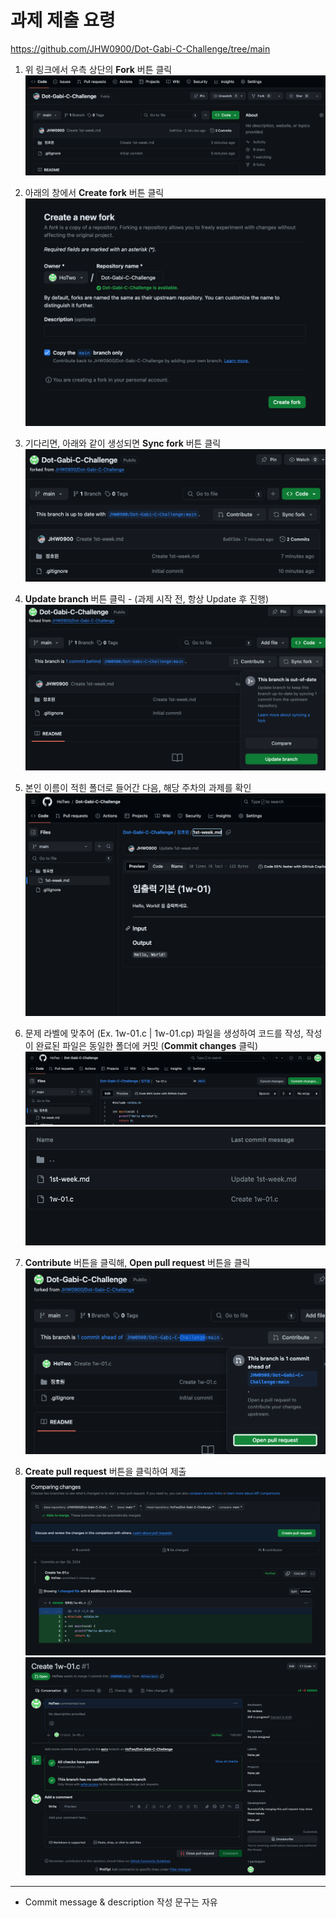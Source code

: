 # 과제 제출 요령
https://github.com/JHW0900/Dot-Gabi-C-Challenge/tree/main

1. 위 링크에서 우측 상단의 **Fork** 버튼 클릭
![alt text](res/image.png)

2. 아래의 창에서 **Create fork** 버튼 클릭
![alt text](res/image-1.png)

3. 기다리면, 아래와 같이 생성되면 **Sync fork** 버튼 클릭
![alt text](res/image-3.png)

4. **Update branch** 버튼 클릭 - (과제 시작 전, 항상 Update 후 진행)
![alt text](res/image-5.png)

5. 본인 이름이 적힌 폴더로 들어간 다음, 해당 주차의 과제를 확인
![alt text](res/image-6.png)

6. 문제 라벨에 맞추어 (Ex. 1w-01.c | 1w-01.cp) 파일을 생성하여 코드를 작성, 작성이 완료된 파일은 동일한 폴더에 커밋 (**Commit changes** 클릭)
![alt text](res/image-7.png)
![alt text](res/image-8.png)

7. **Contribute** 버튼을 클릭해, **Open pull request** 버튼을 클릭
![alt text](res/image-9.png)

8. **Create pull request** 버튼을 클릭하여 제출
![alt text](res/image-10.png)
![alt text](res/image-11.png)

---

* Commit message & description 작성 문구는 자유
